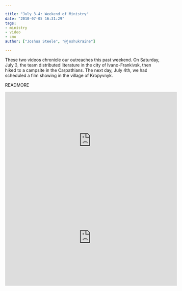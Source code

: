 ```yaml
---

title: "July 3-4: Weekend of Ministry"
date: "2010-07-05 16:31:29"
tags:
- ministry
- video
- cmo
author: ["Joshua Steele", "@joshukraine"]

---
```


These two videos chronicle our outreaches this past weekend. On Saturday, July 3, the team distributed literature in the city of Ivano-Frankivsk, then hiked to a campsite in the Carpathians. The next day, July 4th, we had scheduled a film showing in the village of Kropyvnyk.

READMORE

<iframe width="560" height="315" src="https://www.youtube.com/embed/_JEnJ1zjEvA" frameborder="0" allowfullscreen></iframe>

<iframe width="560" height="315" src="https://www.youtube.com/embed/W-s69FhywA0" frameborder="0" allowfullscreen></iframe>

